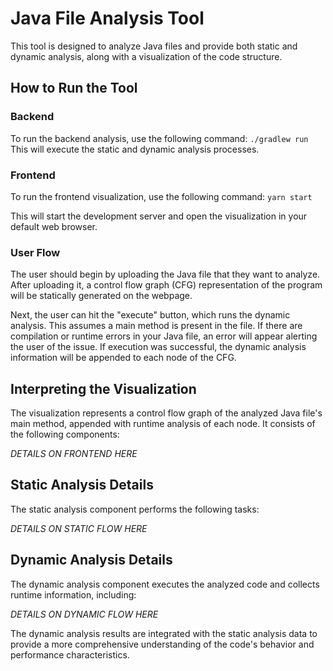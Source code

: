 # Java File Analysis Tool

This tool is designed to analyze Java files and provide both static and dynamic analysis, along with a visualization of the code structure.

## How to Run the Tool

### Backend

To run the backend analysis, use the following command:
`./gradlew run`
This will execute the static and dynamic analysis processes.

### Frontend

To run the frontend visualization, use the following command:
`yarn start`

This will start the development server and open the visualization in your default web browser.

### User Flow
The user should begin by uploading the Java file that they want to analyze. After uploading it, a control flow graph (CFG) representation of the 
program will be statically generated on the webpage. 

Next, the user can hit the "execute" button, which runs the dynamic analysis. This assumes a main method is present in the file. 
If there are compilation or runtime errors in your Java file, an error will appear alerting the user of the issue. If
execution was successful, the dynamic analysis information will be appended to each node of the CFG.

## Interpreting the Visualization

The visualization represents a control flow graph of the analyzed Java file's main method, appended with runtime analysis of each node. 
It consists of the following components:

*DETAILS ON FRONTEND HERE*

## Static Analysis Details

The static analysis component performs the following tasks:

*DETAILS ON STATIC FLOW HERE*
## Dynamic Analysis Details

The dynamic analysis component executes the analyzed code and collects runtime information, including:

*DETAILS ON DYNAMIC FLOW HERE*

The dynamic analysis results are integrated with the static analysis data to provide a more comprehensive understanding of the code's behavior and performance characteristics.